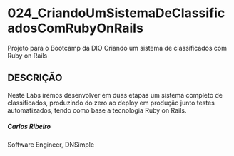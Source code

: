 # 024_CriandoUmSistemaDeClassificadosComRubyOnRails

Projeto para o Bootcamp da DIO  Criando um sistema de classificados com Ruby on Rails

## DESCRIÇÃO

Neste Labs iremos desenvolver em duas etapas um sistema completo de classificados, produzindo do zero ao deploy em produção junto testes automatizados, tendo como base a tecnologia Ruby on Rails.

##### Carlos Ribeiro
Software Engineer, DNSimple
